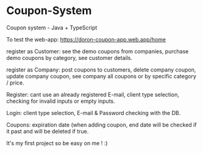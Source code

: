 # Coupon-System
Coupon system - Java + TypeScript


To test the web-app:
https://doron-coupon-app.web.app/home

register as Customer:
see the demo coupons from companies,
purchase demo coupons by category,
see customer details.


register as Company:
post coupons to customers,
delete company coupon,
update company coupon,
see company all coupons or by specific category / price.

Register:
cant use an already registered E-mail,
client type selection,
checking for invalid inputs or empty inputs.

Login:
client type selection,
E-mail & Password checking with the DB.

Coupons:
expiration date (when adding coupon, end date will be checked if it past <today date> and will be deleted if true.



It's my first project so be easy on me ! :)
